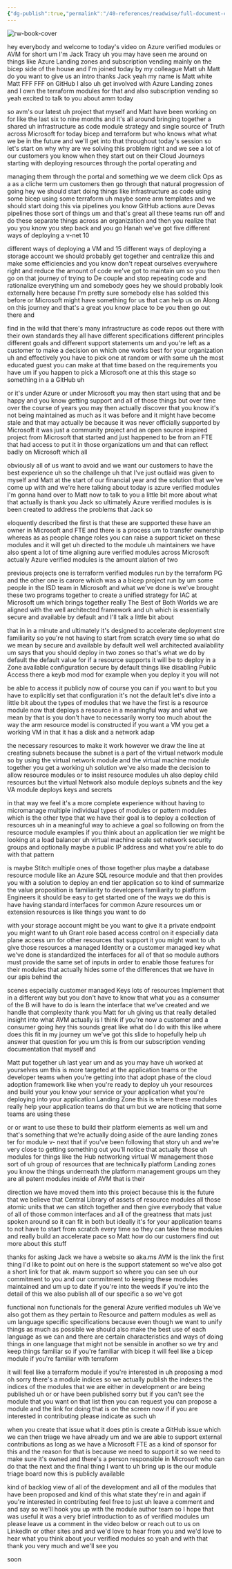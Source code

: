 ```yaml
---
{"dg-publish":true,"permalink":"/40-references/readwise/full-document-contents/an-introduction-to-azure-verified-modules/","tags":["rw/articles"]}
---
```


![rw-book-cover](https://i.ytimg.com/vi/JbIMrJKW5N0/hqdefault.jpg?sqp=-oaymwEjCNACELwBSFryq4qpAxUIARUAAAAAGAElAADIQj0AgKJDeAE=&rs=AOn4CLD0tjmFVZA2t1XOUGis8S5B2uZk9g)

hey everybody and welcome to today's video on Azure verified modules or AVM for short um I'm Jack Tracy uh you may have seen me around on things like Azure Landing zones and subscription vending mainly on the bicep side of the house and I'm joined today by my colleague Matt uh Matt do you want to give us an intro thanks Jack yeah my name is Matt white Matt FFF FFF on GitHub I also uh get involved with Azure Landing zones and I own the terraform modules for that and also subscription vending so yeah excited to talk to you about amm today 

so avm's our latest uh project that myself and Matt have been working on for like the last six to nine months and it's all around bringing together a shared uh infrastructure as code module strategy and single source of Truth across Microsoft for today bicep and terraform but who knows what what we be in the future and we'll get into that throughout today's session so let's start on why why are we solving this problem right and we see a lot of our customers you know when they start out on their Cloud Journeys starting with deploying resources through the portal operating and 

managing them through the portal and something we we deem click Ops as a as a cliche term um customers then go through that natural progression of going hey we should start doing things like infrastructure as code using some bicep using some terraform uh maybe some arm templates and we should start doing this via pipelines you know GitHub actions aure Devas pipelines those sort of things um and that's great all these teams run off and do these separate things across an organization and then you realize that you you know you step back and you go Hanah we've got five different ways of deploying a v-net 10 

different ways of deploying a VM and 15 different ways of deploying a storage account we should probably get together and centralize this and make some efficiencies and you know don't repeat ourselves everywhere right and reduce the amount of code we've got to maintain um so you then go on that journey of trying to De couple and stop repeating code and rationalize everything um and somebody goes hey we should probably look externally here because I'm pretty sure somebody else has solded this before or Microsoft might have something for us that can help us on Along on this journey and that's a great you know place to be you then go out there and 

find in the wild that there's many infrastructure as code repos out there with their own standards they all have different specifications different principles different goals and different support statements um and you're left as a customer to make a decision on which one works best for your organization uh and effectively you have to pick one at random or with some uh the most educated guest you can make at that time based on the requirements you have um if you happen to pick a Microsoft one at this this stage so something in a a GitHub uh 

or it's under Azure or under Microsoft you may then start using that and be happy and you know getting support and all of those things but over time over the course of years you may then actually discover that you know it's not being maintained as much as it was before and it might have become stale and that may actually be because it was never officially supported by Microsoft it was just a community project and an open source inspired project from Microsoft that started and just happened to be from an FTE that had access to put it in those organizations um and that can reflect badly on Microsoft which all 

obviously all of us want to avoid and we want our customers to have the best experience uh so the challenge uh that I've just outlaid was given to myself and Matt at the start of our financial year and the solution that we've come up with and we're here talking about today is azure verified modules I'm gonna hand over to Matt now to talk to you a little bit more about what that actually is thank you Jack so ultimately Azure verified modules is is been created to address the problems that Jack so 

eloquently described the first is that these are supported these have an owner in Microsoft and FTE and there is a process um to transfer ownership whereas as as people change roles you can raise a support ticket on these modules and it will get uh directed to the module uh maintainers we have also spent a lot of time aligning aure verified modules across Microsoft actually Azure verified modules is the amount alation of two 

previous projects one is terraform verified modules run by the terraform PG and the other one is carore which was a a bicep project run by um some people in the ISD team in Microsoft and what we've done is we've brought these two programs together to create a unified strategy for IAC at Microsoft um which brings together really The Best of Both Worlds we are aligned with the well architected framework and uh which is essentially secure and available by default and I'll talk a little bit about 

that in in a minute and ultimately it's designed to accelerate deployment stre familiarity so you're not having to start from scratch every time so what do we mean by secure and available by default well well architected availability um says that you should deploy in two zones so that's what we do by default the default value for if a resource supports it will be to deploy in a Zone available configuration secure by default things like disabling Public Access there a keyb mod mod for example when you deploy it you will not 

be able to access it publicly now of course you can if you want to but you have to explicitly set that configuration it's not the default let's dive into a little bit about the types of modules that we have the first is a resource module now that deploys a resource in a meaningful way and what we mean by that is you don't have to necessarily worry too much about the way the arm resource model is constructed if you want a VM you get a working VM in that it has a disk and a network adap 

the necessary resources to make it work however we draw the line at creating subnets because the subnet is a part of the virtual network module so by using the virtual network module and the virtual machine module together you get a working uh solution we've also made the decision to allow resource modules or to insist resource modules uh also deploy child resources but the virtual Network also module deploys subnets and the key VA module deploys keys and secrets 

in that way we feel it's a more complete experience without having to micromanage multiple individual types of modules or pattern modules which is the other type that we have their goal is to deploy a collection of resources uh in a meaningful way to achieve a goal so following on from the resource module examples if you think about an application tier we might be looking at a load balancer uh virtual machine scale set network security groups and optionally maybe a public IP address and what you're able to do with that pattern 

is maybe Stitch multiple ones of those together plus maybe a database resource module like an Azure SQL resource module and that then provides you with a solution to deploy an end tier application so to kind of summarize the value proposition is familiarity to developers familiarity to platform Engineers it should be easy to get started one of the ways we do this is have having standard interfaces for common Azure resources um or extension resources is like things you want to do 

with your storage account might be you want to give it a private endpoint you might want to uh Grant role based access control on it especially data plane access um for other resources that support it you might want to uh give those resources a managed Identity or a customer managed key what we've done is standardized the interfaces for all of that so module authors must provide the same set of inputs in order to enable those features for their modules that actually hides some of the differences that we have in our apis behind the 

scenes especially customer managed Keys lots of resources Implement that in a different way but you don't have to know that what you as a consumer of the B will have to do is learn the interface that we've created and we handle that complexity thank you Matt for uh giving us that really detailed insight into what AVM actually is I think if you're now a customer and a consumer going hey this sounds great like what do I do with this like where does this fit in my journey um we've got this slide to hopefully help uh answer that question for you um this is from our subscription vending documentation that myself and 

Matt put together uh last year um and as you may have uh worked at yourselves um this is more targeted at the application teams or the developer teams when you're getting into that adopt phase of the cloud adoption framework like when you're ready to deploy uh your resources and build your you know your service or your application what you're deploying into your application Landing Zone this is where these modules really help your application teams do that um but we are noticing that some teams are using these 

or or want to use these to build their platform elements as well um and that's something that we're actually doing aside of the aure landing zones ter for module v- next that if you've been following that story uh and we're very close to getting something out you'll notice that actually those uh modules for things like the Hub networking virtual W management those sort of uh group of resources that are technically platform Landing zones you know the things underneath the platform management groups um they are all patent modules inside of AVM that is their 

direction we have moved them into this project because this is the future that we believe that Central Library of assets of resource modules all those atomic units that we can stitch together and then give everybody that value of all of those common interfaces and all of the greatness that mats just spoken around so it can fit in both but ideally it's for your application teams to not have to start from scratch every time so they can take these modules and really build an accelerate pace so Matt how do our customers find out more about this stuff 

thanks for asking Jack we have a website so aka.ms AVM is the link the first thing I'd like to point out on here is the support statement so we've also got a short link for that ak. mavm support so where you can see uh our commitment to you and our commitment to keeping these modules maintained and um up to date if you're into the weeds if you're into the detail of this we also publish all of our specific a so we've got 

functional non functionals for the general Azure verified modules uh We've also got them as they pertain to Resource and pattern modules as well as um language specific specifications because even though we want to unify things as much as possible we should also make the best use of each language as we can and there are certain characteristics and ways of doing things in one language that might not be sensible in another so we try and keep things familiar so if you're familiar with bicep it will feel like a bicep module if you're familiar with terraform 

it will feel like a terraform module if you're interested in uh proposing a mod oh sorry there's a module indices so we actually publish the indexes the indices of the modules that we are either in development or are being published uh or or have been published sorry but if you can't see the module that you want on that list then you can request you can propose a module and the link for doing that is on the screen now if if you are interested in contributing please indicate as such uh 

when you create that issue what it does ptin is create a GitHub issue which we can then triage we have already um and we are able to support external contributions as long as we have a Microsoft FTE as a kind of sponsor for this and the reason for that is because we need to support it so we need to make sure it's owned and there's a person responsible in Microsoft who can do that the next and the final thing I want to uh bring up is the our module triage board now this is publicly available 

kind of backlog view of all of the development and all of the modules that have been proposed and kind of this what state they're in and again if you're interested in contributing feel free to just uh leave a comment and and say so we'll hook you up with the module author team so I hope that was useful it was a very brief introduction to as of verified modules um please leave us a comment in the video below or reach out to us on LinkedIn or other sites and and we'd love to hear from you and we'd love to hear what you think about your verified modules so yeah and with that thank you very much and we'll see you 

soon
